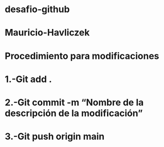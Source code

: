 # desafio-github
# Mauricio-Havliczek
# Procedimiento para modificaciones
# 1.-Git add .
# 2.-Git commit -m “Nombre de la descripción de la modificación”
# 3.-Git push origin main

